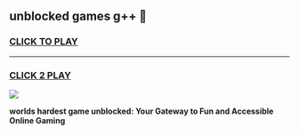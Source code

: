 
## unblocked games g++ 👋
<h3>
<a href="https://premium.freeplayer.one?title=unblocked_games_g++&ref=13F">CLICK TO PLAY</a></h3>
<hr>

<h3>
<a href="https://premium.freeplayer.one?title=unblocked_games_g++&ref=13F">CLICK 2 PLAY</a>
  
</h3>

<a href="https://premium.freeplayer.one?title=unblocked_games_g++&ref=12F/"><img src="https://clearcache.store/games.png"></a>


**worlds hardest game unblocked: Your Gateway to Fun and Accessible Online Gaming**
